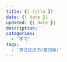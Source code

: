 ```yaml
---
title: {{ title }}
date: {{ date }}
updated: {{ date }} 
description: ''
categories:
  - '学习'
tags:
  - '算法红皮书(第四版)'
---
```

